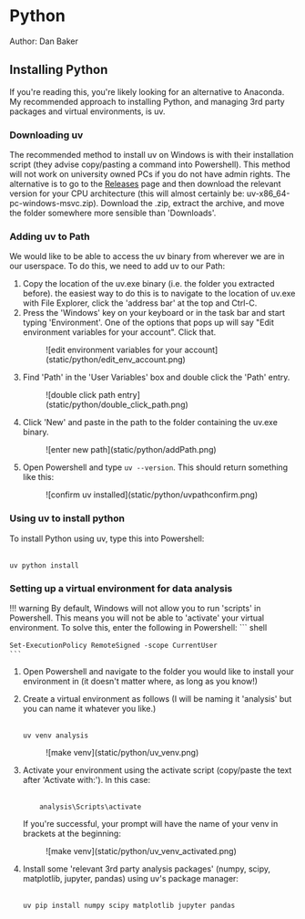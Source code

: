 # Python 

Author: Dan Baker

## Installing Python


If you're reading this, you're likely looking for an alternative to Anaconda. My recommended approach to installing Python, and managing 3rd party packages and virtual environments, is uv. 

### Downloading uv

The recommended method to install uv on Windows is with their installation script (they advise copy/pasting a command into Powershell). This method will not work on university owned PCs if you do not have admin rights. The alternative is to go to the <a href="https://github.com/astral-sh/uv/releases" target="_blank">Releases</a> page and then download the relevant version for your CPU architecture (this will almost certainly be: uv-x86_64-pc-windows-msvc.zip). Download the .zip, extract the archive, and move the folder somewhere more sensible than 'Downloads'.

### Adding uv to Path

We would like to be able to access the uv binary from wherever we are in our userspace. To do this, we need to add uv to our Path: 

1. Copy the location of the uv.exe binary (i.e. the folder you extracted before). the easiest way to do this is to navigate to the location of uv.exe with File Explorer, click the 'address bar' at the top and Ctrl-C. 
2. Press the 'Windows' key on your keyboard or in the task bar and start typing 'Environment'. One of the options that pops up will say "Edit environment variables for your account". Click that. 
    <figure markdown>
    ![edit environment variables for your account](static/python/edit_env_account.png) 
    </figure markdown>
3. Find 'Path' in the 'User Variables' box and double click the 'Path' entry.
    <figure markdown>
    ![double click path entry](static/python/double_click_path.png)
    </figure markdown>
4. Click 'New' and paste in the path to the folder containing the uv.exe binary.
    <figure markdown>
    ![enter new path](static/python/addPath.png)
    </figure markdown>
5. Open Powershell and type `uv --version`. This should return something like this:
    <figure markdown>
    ![confirm uv installed](static/python/uvpathconfirm.png)
    </figure markdown>

### Using uv to install python

To install Python using uv, type this into Powershell: 

``` shell

uv python install
```

### Setting up a virtual environment for data analysis

!!! warning
    By default, Windows will not allow you to run 'scripts' in Powershell. This means you will not be able to 'activate' your virtual environment. To solve this, enter the following in Powershell:
    ``` shell
    
    Set-ExecutionPolicy RemoteSigned -scope CurrentUser
    ```

1. Open Powershell and navigate to the folder you would like to install your environment in (it doesn't matter where, as long as you know!)

2. Create a virtual environment as follows (I will be naming it 'analysis' but you can name it whatever you like.) 
    ``` shell

    uv venv analysis
    ```
    <figure markdown>
    ![make venv](static/python/uv_venv.png)
    </figure markdown>
3. Activate your environment using the activate script (copy/paste the text after 'Activate with:'). In this case:
    ``` shell

        analysis\Scripts\activate
    ```
    If you're successful, your prompt will have the name of your venv in brackets at the beginning: 

    <figure markdown>
    ![make venv](static/python/uv_venv_activated.png)
    </figure markdown>

4. Install some 'relevant 3rd party analysis packages' (numpy, scipy, matplotlib, jupyter, pandas) using uv's package manager:

    ``` shell

    uv pip install numpy scipy matplotlib jupyter pandas

    ```